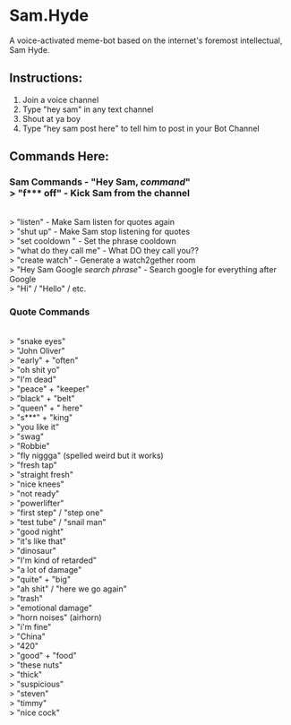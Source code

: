 # Sam.Hyde
A voice-activated meme-bot based on the internet's foremost intellectual, Sam Hyde.

## Instructions:
1. Join a voice channel
2. Type "hey sam" in any text channel
3. Shout at ya boy
4. Type "hey sam post here" to tell him to post in your Bot Channel

## Commands Here:
### Sam Commands - "Hey Sam, *command*"<br />> "f*** off" - Kick Sam from the channel<br />> "listen" - Make Sam listen for quotes again<br />> "shut up" - Make Sam stop listening for quotes<br />> "set cooldown <seconds>" - Set the phrase cooldown<br />> "what do they call me" - What DO they call you??<br />> "create watch" - Generate a watch2gether room<br />> "Hey Sam Google *search phrase*" - Search google for everything after Google<br />> "Hi" / "Hello" / etc.### Quote Commands
<br />> "snake eyes"<br />> "John Oliver"<br />> "early" + "often"<br />> "oh shit yo"<br />> "I'm dead"<br />> "peace" + "keeper"<br />> "black" + "belt"<br />> "queen" + " here"<br />> "s***" + "king"<br />> "you like it"<br />> "swag"<br />> "Robbie"<br />> "fly niggga" (spelled weird but it works)<br />> "fresh tap"<br />> "straight fresh"<br />> "nice knees"<br />> "not ready"<br />> "powerlifter"<br />> "first step" / "step one"<br />> "test tube" / "snail man"<br />> "good night"<br />> "it's like that"<br />> "dinosaur"<br />> "I'm kind of retarded"<br />> "a lot of damage"<br />> "quite" + "big"<br />> "ah shit" / "here we go again"<br />> "trash"<br />> "emotional damage"<br />> "horn noises" (airhorn)<br />> "i'm fine"<br />> "China"<br />> "420"<br />> "good" + "food"<br />> "these nuts"<br />> "thick"<br />> "suspicious"<br />> "steven"<br />> "timmy"<br />> "nice cock"